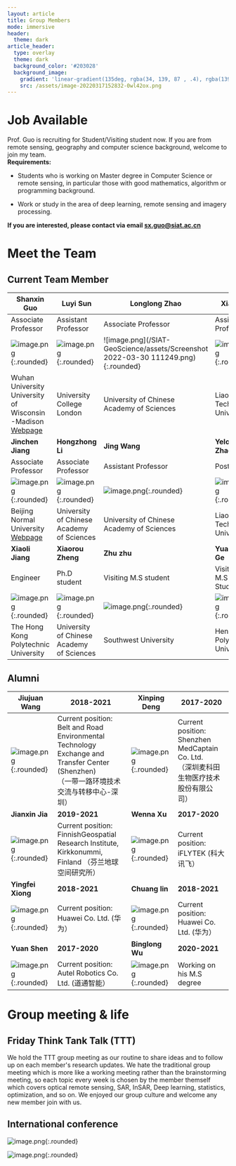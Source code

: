 ```yaml
---
layout: article
title: Group Members
mode: immersive
header:
  theme: dark
article_header:
  type: overlay
  theme: dark
  background_color: '#203028'
  background_image:
    gradient: 'linear-gradient(135deg, rgba(34, 139, 87 , .4), rgba(139, 34, 139, .4))'
    src: /assets/image-20220317152832-0wl42ox.png
---
```




# Job Available

Prof. Guo is recruiting for Student/Visiting student now. If you are from remote sensing, geography and computer science background, welcome to join my team.  
**Requirements:**

* Students who is working on Master degree in Computer Science or remote sensing, in particular those with good mathematics, algorithm or programming background.

* Work or study in the area of deep learning, remote sensing and imagery processing.

**If you are interested, please contact via email sx.guo@siat.ac.cn**


# Meet the Team

## Current Team Member

| Shanxin Guo                                                                                       | Luyi Sun                                                                               | Longlong Zhao                                                                          | Xiaoli Li                                                                              | Hongmin Yao                                                                            |
| --------------------------------------------------------------------------------------------------- | ---------------------------------------------------------------------------------------- | ---------------------------------------------------------------------------------------- | ---------------------------------------------------------------------------------------- | ---------------------------------------------------------------------------------------- |
| Associate Professor                                                                               | Assistant Professor                                                                    | Associate Professor                                                                    | Assistant Professor                                                                    | Assistant Professor                                                                    |
| ![image.png](/SIAT-GeoScience/assets/image-20220327202226-z7n4aae.png){:.rounded}            | ![image.png](/SIAT-GeoScience/assets/image-20220316215231-ij978hy.png){:.rounded} | ![image.png](/SIAT-GeoScience/assets/Screenshot 2022-03-30 111249.png){:.rounded} | ![image.png](/SIAT-GeoScience/assets/image-20220316215256-0g3u0r7.png){:.rounded} | ![image.png](/SIAT-GeoScience/assets/image-20220316215405-y8w5dfy.png){:.rounded} |
| Wuhan University<br />University of Wisconsin<br />-Madison<br />[Webpage](https://shawnmiloguo.github.io/)<br /> | University College London                                                              | University of Chinese <br />Academy of Sciences<br />                                          | Liaoning <br />Technical University<br />                                                      | Texas A&M University                                                                   |
| **Jinchen Jiang**                                                                           | **Hongzhong Li**                                                                 | **Jing Wang**                                                                    | **Yelong Zhao**                                                                  | **Yu Han**                                                                       |
| Associate Professor                                                                               | Associate Professor                                                                    | Assistant Professor                                                                    | Postdoc                                                                                | Engineer                                                                               |
| ![image.png](/SIAT-GeoScience/assets/image-20220316221041-v5ld968.png){:.rounded}                                              | ![image.png](/SIAT-GeoScience/assets/image-20220316221107-laky3gi.png){:.rounded}                                   | ![image.png](/SIAT-GeoScience/assets/image-20220316215509-qgx6jhr.png){:.rounded}                                   | ![image.png](/SIAT-GeoScience/assets/image-20220317150220-srsv5i2.png){:.rounded}                                   | ![image.png](/SIAT-GeoScience/assets/image-20220316222004-rpe21ge.png){:.rounded}                                    |
| Beijing Normal University <br /> [Webpage](https://jiangjincheng.github.io/)                                                                        | University of Chinese <br />Academy of Sciences                                            | University of Chinese <br />Academy of Sciences                                            | Liaoning <br />Technical University                                                        | Inner Mongolia<br /> Normal University<br />                                                   |
| **Xiaoli Jiang**                                                                            | **Xiaorou Zheng**                                                                | **Zhu zhu**                                                                      | **Yuankai Ge**                                                                   | **Ming Li**                                                                      |
| Engineer                                                                                          | Ph.D student                                                                           | Visiting M.S student                                                                   | Visiting M.S Student                                                                   | Visiting M.S Student                                                                   |
| ![image.png](/SIAT-GeoScience/assets/image-20220316222052-4c8b1ts.png){:.rounded}                                              | ![image.png](/SIAT-GeoScience/assets/image-20220317111717-wn0tq67.png){:.rounded}<br />                                 | ![image.png](/SIAT-GeoScience/assets/image-20220317151038-l4by6lx.png){:.rounded}<br />                                 | ![image.png](/SIAT-GeoScience/assets/image-20220317151109-qrvadys.png){:.rounded}                                   | ![image.png](/SIAT-GeoScience/assets/image-20220317154052-6f5veat.png){:.rounded}                                   |
| The Hong Kong <br />Polytechnic University<br />                                                          | University of Chinese <br />Academy of Sciences                                            | Southwest University                                                                   | Henan <br />Polytechnic University<br />                                                       | Henan <br />Polytechnic University                                                         |

## Alumni

| Jiujuan Wang                                                                           | 2018-2021                                                                                                                                      | Xinping Deng                                         | 2017-2020                                                                                |
| ---------------------------------------------------------------------------------------- | ------------------------------------------------------------------------------------------------------------------------------------------------ | ------------------------------------------------------ | ------------------------------------------------------------------------------------------ |
| ![image.png](/SIAT-GeoScience/assets/image-20220317112827-4sj8x7l.png){:.rounded} | Current position: Belt and Road Environmental Technology<br /> Exchange and Transfer Center (Shenzhen) <br />（一带一路环境技术交流与转移中心-深圳）<br /> | ![image.png](/SIAT-GeoScience/assets/image-20220317114711-xcjlj1i.png){:.rounded} | Current position: Shenzhen MedCaptain Co. Ltd.<br />（深圳麦科田生物医疗技术股份有限公司）<br /> |
| **Jianxin Jia**                                                                  | **2019-2021**                                                                                                                            | **Wenna Xu**                                   | **2017-2020**                                                                      |
| ![image.png](/SIAT-GeoScience/assets/image-20220317112706-8quhkf2.png){:.rounded}                                   | Current position: FinnishGeospatial Research Institute,<br />Kirkkonummi, Finland （芬兰地球空间研究所）<br />                                         | ![image.png](/SIAT-GeoScience/assets/image-20220317114251-yxu8qbd.png){:.rounded} | Current position: iFLYTEK (科大讯飞）                                                    |
| **Yingfei Xiong**                                                                | **2018-2021**                                                                                                                            | **Chuang lin**                                 | **2018-2021**                                                                      |
| ![image.png](/SIAT-GeoScience/assets/image-20220317114340-i03d42w.png){:.rounded}                                   | Current position: Huawei Co. Ltd. (华为）                                                                                                      | ![image.png](/SIAT-GeoScience/assets/image-20220317154139-hlc62gv.png){:.rounded} | Current position: Huawei Co. Ltd. (华为）                                                |
| **Yuan Shen**                                                                    | **2017-2020**                                                                                                                            | **Binglong Wu**                                | **2020-2021**                                                                      |
| ![image.png](/SIAT-GeoScience/assets/image-20220317165119-ti2wtnt.png){:.rounded}                                                                                       | Current position: Autel Robotics Co. Ltd. (道通智能）                                                                                          | ![image.png](/SIAT-GeoScience/assets/image-20220317151943-62begz8.png){:.rounded} | Working on his M.S degree                                                                |

# Group meeting & life

## Friday Think Tank Talk (TTT)

We hold the TTT group meeting as our routine to share ideas and to follow up on each member's research updates. We hate the traditional group meeting which is more like a working meeting rather than the brainstorming meeting, so each topic every week is chosen by the member themself which covers optical remote sensing, SAR, InSAR, Deep learning, statistics, optimization, and so on. We enjoyed our group culture and welcome any new member join with us.

## International conference

![image.png](/SIAT-GeoScience/assets/image-20220317150603-adi3j0r.png){:.rounded}

![image.png](/SIAT-GeoScience/assets/image-20220317152832-0wl42ox.png){:.rounded}
